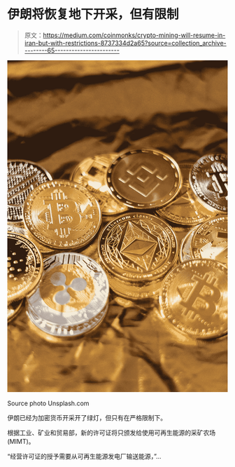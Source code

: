 # 伊朗将恢复地下开采，但有限制

> 原文：<https://medium.com/coinmonks/crypto-mining-will-resume-in-iran-but-with-restrictions-8737334d2a65?source=collection_archive---------65----------------------->

![](img/ef4e2c108361c0f0a03d32a15e7de6da.png)

Source photo Unsplash.com

伊朗已经为加密货币开采开了绿灯，但只有在严格限制下。

根据工业、矿业和贸易部，新的许可证将只颁发给使用可再生能源的采矿农场(MIMT)。

“经营许可证的授予需要从可再生能源发电厂输送能源，”…